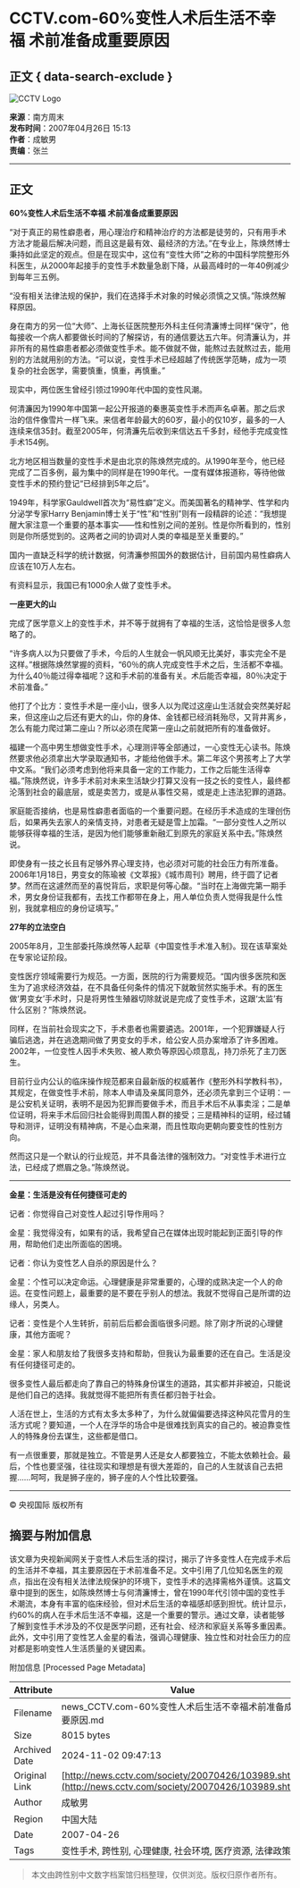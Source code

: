# CCTV.com-60%变性人术后生活不幸福 术前准备成重要原因

## 正文 { data-search-exclude }


![CCTV Logo](http://www.cctv.com/channel/content/images/logo_small.jpg)

**来源**：南方周末  
**发布时间**：2007年04月26日 15:13   
**作者**：成敏男  
**责编**：张兰  

---

## 正文

**60%变性人术后生活不幸福 术前准备成重要原因**

“对于真正的易性癖患者，用心理治疗和精神治疗的方法都是徒劳的，只有用手术方法才能最后解决问题，而且这是最有效、最经济的方法。”在专业上，陈焕然博士秉持如此坚定的观点。但是在现实中，这位有“变性大师”之称的中国科学院整形外科医生，从2000年起接手的变性手术数量急剧下降，从最高峰时的一年40例减少到每年三五例。

“没有相关法律法规的保护，我们在选择手术对象的时候必须慎之又慎。”陈焕然解释原因。

身在南方的另一位“大师”、上海长征医院整形外科主任何清濂博士同样“保守”，他每接收一个病人都要做长时间的了解探访，有的通信要达五六年。何清濂认为，并非所有的易性癖患者都必须做变性手术。能不做就不做，能熬过去就熬过去，能用别的方法就用别的方法。“可以说，变性手术已经超越了传统医学范畴，成为一项复杂的社会医学，需要慎重，慎重，再慎重。”

现实中，两位医生曾经引领过1990年代中国的变性风潮。

何清濂因为1990年中国第一起公开报道的秦惠英变性手术而声名卓著。那之后求治的信件像雪片一样飞来。来信者年龄最大的60岁，最小的仅10岁，最多的一人连续来信35封。截至2005年，何清濂先后收到来信达五千多封，经他手完成变性手术154例。

北方地区相当数量的变性手术是由北京的陈焕然完成的。从1990年至今，他已经完成了二百多例，最为集中的同样是在1990年代。一度有媒体报道称，等待他做变性手术的预约登记“已经排到5年之后”。

1949年，科学家Gauldwell首次为“易性癖”定义。而美国著名的精神学、性学和内分泌学专家Harry Benjamin博士关于“性”和“性别”则有一段精辟的论述：“我想提醒大家注意一个重要的基本事实——性和性别之间的差别。性是你所看到的，性别则是你所感觉到的。这两者之间的协调对人类的幸福是至关重要的。”

国内一直缺乏科学的统计数据，何清濂参照国外的数据估计，目前国内易性癖病人应该在10万人左右。

有资料显示，我国已有1000余人做了变性手术。

**一座更大的山**

完成了医学意义上的变性手术，并不等于就拥有了幸福的生活，这恰恰是很多人忽略了的。

“许多病人以为只要做了手术，今后的人生就会一帆风顺无比美好，事实完全不是这样。”根据陈焕然掌握的资料，“60％的病人完成变性手术之后，生活都不幸福。为什么40％能过得幸福呢？这和手术前的准备有关。术后能否幸福，80％决定于术前准备。”

他打了个比方：变性手术是一座小山，很多人以为爬过这座山生活就会突然美好起来，但这座山之后还有更大的山，你的身体、金钱都已经消耗殆尽，又背井离乡，怎么有能力爬过第二座山？所以必须在爬第一座山之前就把所有的准备做好。

福建一个高中男生想做变性手术，心理测评等全部通过，一心变性无心读书。陈焕然要求他必须拿出大学录取通知书，才能给他做手术。第二年这个男孩考上了大学中文系。“我们必须考虑到他将来具备一定的工作能力，工作之后能生活得幸福。”陈焕然说，许多手术前对未来生活缺少打算又没有一技之长的变性人，最终都沦落到社会的最底层，或是卖苦力，或是从事性交易，或是走上违法犯罪的道路。

家庭能否接纳，也是易性癖患者面临的一个重要问题。在经历手术造成的生理创伤后，如果再失去家人的亲情支持，对患者无疑是雪上加霜。“一部分变性人之所以能够获得幸福的生活，是因为他们能够重新融汇到原先的家庭关系中去。”陈焕然说。

即使身有一技之长且有足够外界心理支持，也必须对可能的社会压力有所准备。2006年1月18日，男变女的陈瑜被《文萃报》《城市周刊》聘用，终于圆了记者梦。然而在这遽然而至的喜悦背后，求职是何等心酸。“当时在上海做完第一期手术，男女身份证我都有，去找工作都带在身上，用人单位负责人觉得我是什么性别，我就拿相应的身份证填写。”

**27年的立法空白**

2005年8月，卫生部委托陈焕然等人起草《中国变性手术准入制》。现在该草案处在专家论证阶段。

变性医疗领域需要行为规范。一方面，医院的行为需要规范。“国内很多医院和医生为了追求经济效益，在不具备任何条件的情况下就敢贸然实施手术。有的医生做‘男变女’手术时，只是将男性生殖器切除就说是完成了变性手术，这跟‘太监’有什么区别？”陈焕然说。

同样，在当前社会现实之下，手术患者也需要遴选。2001年，一个犯罪嫌疑人行骗后逃逸，并在逃逸期间做了男变女的手术，给公安人员办案增添了许多困难。2002年，一位变性人因手术失败、被人欺负等原因心烦意乱，持刀杀死了主刀医生。

目前行业内公认的临床操作规范都来自最新版的权威著作《整形外科学教科书》，其规定，在做变性手术前，除本人申请及亲属同意外，还必须先拿到三个证明：一是公安机关证明，表明不是因为犯罪而要做手术，而且手术后不从事卖淫；二是单位证明，将来手术后回归社会能得到周围人群的接受；三是精神科的证明，经过辅导和测评，证明没有精神病，不是心血来潮，而且性取向更朝向要变性的性别方向。

然而这只是一个默认的行业规范，并不具备法律的强制效力。“对变性手术进行立法，已经成了燃眉之急。”陈焕然说。

---

**金星：生活是没有任何捷径可走的**

记者：你觉得自己对变性人起过引导作用吗？

金星：我觉得没有，如果有的话，我希望自己在媒体出现时能起到正面引导的作用，帮助他们走出所面临的困境。

记者：你认为变性艺人自杀的原因是什么？

金星：个性可以决定命运。心理健康是非常重要的，心理的成熟决定一个人的命运。在变性问题上，最重要的是不要在乎别人的想法。我就不觉得自己是所谓的边缘人，另类人。

记者：变性是个人生转折，前前后后都会面临很多问题。除了刚才所说的心理健康，其他方面呢？

金星：家人和朋友给了我很多支持和帮助，但我认为最重要的还在自己。生活是没有任何捷径可走的。

很多变性人最后都走向了靠自己的特殊身份谋生的道路，其实都并非被迫，只能说是他们自己的选择。我就觉得不能把所有责任都归咎于社会。

人活在世上，生活的方式有太多太多种了，为什么就偏偏要选择这种风花雪月的生活方式呢？要知道，一个人在浮华的场合中是很难找到真实的自己的。被迫靠变性人的特殊身份去谋生，这些都是借口。

有一点很重要，那就是独立。不管是男人还是女人都要独立，不能太依赖社会。最后，个性也要坚强，往往现实和理想是有很大差距的，自己的人生就该自己去把握……呵呵，我是狮子座的，狮子座的人个性比较要强。

---

© 央视国际 版权所有

## 摘要与附加信息

<!-- tcd_abstract -->
该文章为央视新闻网关于变性人术后生活的探讨，揭示了许多变性人在完成手术后的生活并不幸福，其主要原因在于术前准备不足。文中引用了几位知名医生的观点，指出在没有相关法律法规保护的环境下，变性手术的选择需格外谨慎。这篇文章中提到的医生，如陈焕然博士与何清濂博士，曾在1990年代引领中国的变性手术潮流，本身有丰富的临床经验，但对术后生活的幸福感却感到担忧。统计显示，约60%的病人在手术后生活不幸福，这是一个重要的警示。通过文章，读者能够了解到变性手术涉及的不仅是医学问题，还有社会、经济和家庭关系等多重因素。此外，文中引用了变性艺人金星的看法，强调心理健康、独立性和对社会压力的应对都是影响变性人生活质量的关键因素。
<!-- tcd_abstract_end -->

附加信息 [Processed Page Metadata]

| Attribute       | Value                                  |
|-----------------|----------------------------------------|
| Filename        | news_CCTV.com-60%变性人术后生活不幸福术前准备成重要原因.md                             |
| Size            | 8015 bytes                           |
| Archived Date   | 2024-11-02 09:47:13                             |
| Original Link   | [http://news.cctv.com/society/20070426/103989.shtml](http://news.cctv.com/society/20070426/103989.shtml)                       |
| Author          | 成敏男                               |
| Region          | 中国大陆                               |
| Date            | 2007-04-26                                 |
| Tags            | 变性手术, 跨性别, 心理健康, 社会环境, 医疗资源, 法律政策                                 |
>
> 本文由跨性别中文数字档案馆归档整理，仅供浏览。版权归原作者所有。
>
